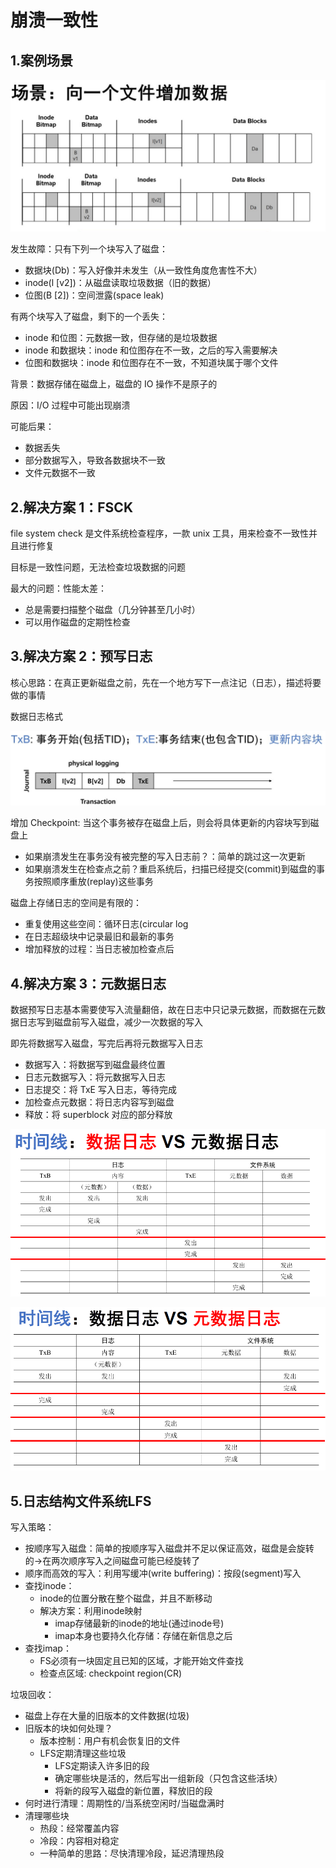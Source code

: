 # 崩溃一致性

## 1.案例场景

![image-20241031150436781](./assets/5.崩溃一致性/image-20241031150436781.png)

发生故障：只有下列一个块写入了磁盘：

* 数据块(Db)：写入好像并未发生（从一致性角度危害性不大）
* inode(l [v2])：从磁盘读取垃圾数据（旧的数据）
* 位图(B [2])：空间泄露(space leak)

有两个块写入了磁盘，剩下的一个丢失：

* inode 和位图：元数据一致，但存储的是垃圾数据
* inode 和数据块：inode 和位图存在不一致，之后的写入需要解决
* 位图和数据块：inode 和位图存在不一致，不知道块属于哪个文件



背景：数据存储在磁盘上，磁盘的 IO 操作不是原子的

原因：I/O 过程中可能出现崩溃

可能后果：

* 数据丢失
* 部分数据写入，导致各数据块不一致
* 文件元数据不一致



## 2.解决方案 1：FSCK

file system check 是文件系统检查程序，一款 unix 工具，用来检查不一致性并且进行修复

目标是一致性问题，无法检查垃圾数据的问题

最大的问题：性能太差：

* 总是需要扫描整个磁盘（几分钟甚至几小时）
* 可以用作磁盘的定期性检查



## 3.解决方案 2：预写日志

核心思路：在真正更新磁盘之前，先在一个地方写下一点注记（日志），描述将要做的事情

数据日志格式

![image-20241031153638112](./assets/5.崩溃一致性/image-20241031153638112.png)

增加 Checkpoint: 当这个事务被存在磁盘上后，则会将具体更新的内容块写到磁盘上

* 如果崩溃发生在事务没有被完整的写入日志前？：简单的跳过这一次更新
* 如果崩溃发生在检查点之前？重启系统后，扫描已经提交(commit)到磁盘的事务按照顺序重放(replay)这些事务

磁盘上存储日志的空间是有限的：

* 重复使用这些空间：循环日志(circular log
* 在日志超级块中记录最旧和最新的事务
* 增加释放的过程：当日志被加检查点后

## 4.解决方案 3：元数据日志

数据预写日志基本需要使写入流量翻倍，故在日志中只记录元数据，而数据在元数据日志写到磁盘前写入磁盘，减少一次数据的写入

即先将数据写入磁盘，写完后再将元数据写入日志

* 数据写入：将数据写到磁盘最终位置
* 日志元数据写入：将元数据写入日志
* 日志提交：将 TxE 写入日志，等待完成
* 加检查点元数据：将日志内容写到磁盘
* 释放：将 superblock 对应的部分释放

![image-20241201132812537](./assets/5.崩溃一致性/image-20241201132812537.png)

![image-20241201132821078](./assets/5.崩溃一致性/image-20241201132821078.png)

## 5.日志结构文件系统LFS

写入策略：

* 按顺序写入磁盘：简单的按顺序写入磁盘并不足以保证高效，磁盘是会旋转的->在两次顺序写入之间磁盘可能已经旋转了
* 顺序而高效的写入：利用写缓冲(write buffering)：按段(segment)写入
* 查找inode：
  * inode的位置分散在整个磁盘，并且不断移动
  * 解决方案：利用inode映射
    * imap存储最新的inode的地址(通过inode号)
    * imap本身也要持久化存储：存储在新信息之后
* 查找imap：
  * FS必须有一块固定且已知的区域，才能开始文件查找
  * 检查点区域: checkpoint region(CR)

垃圾回收：

* 磁盘上存在大量的旧版本的文件数据(垃圾)
* 旧版本的块如何处理？
  * 版本控制：用户有机会恢复旧的文件
  * LFS定期清理这些垃圾
    * LFS定期读入许多旧的段
    * 确定哪些块是活的，然后写出一组新段（只包含这些活块）
    * 将新的段写入磁盘的新位置，释放旧的段
* 何时进行清理：周期性的/当系统空闲时/当磁盘满时
* 清理哪些块
  * 热段：经常覆盖内容
  * 冷段：内容相对稳定
  * 一种简单的思路：尽快清理冷段，延迟清理热段
